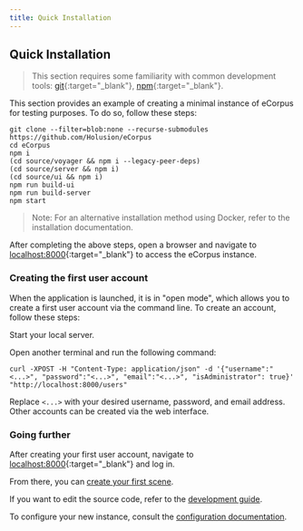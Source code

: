```yaml
---
title: Quick Installation
---
```



## Quick Installation

> This section requires some familiarity with common development tools: [git](https://git-scm.com/){:target="_blank"}, [npm](https://docs.npmjs.com/){:target="_blank"}.

This section provides an example of creating a minimal instance of eCorpus for testing purposes. To do so, follow these steps:


    git clone --filter=blob:none --recurse-submodules https://github.com/Holusion/eCorpus
    cd eCorpus
    npm i
    (cd source/voyager && npm i --legacy-peer-deps)
    (cd source/server && npm i)
    (cd source/ui && npm i)
    npm run build-ui
    npm run build-server
    npm start
    
> Note: For an alternative installation method using Docker, refer to the installation documentation.

After completing the above steps, open a browser and navigate to [localhost:8000](http://localhost:8000){:target="_blank"} to access the eCorpus instance.

### Creating the first user account

When the application is launched, it is in "open mode", which allows you to create a first user account via the command line. To create an account, follow these steps:

Start your local server.

Open another terminal and run the following command:
    
    curl -XPOST -H "Content-Type: application/json" -d '{"username":"<...>", "password":"<...>", "email":"<...>", "isAdministrator": true}' "http://localhost:8000/users"
    
Replace `<...>` with your desired username, password, and email address.
Other accounts can be created via the web interface.

### Going further

After creating your first user account, navigate to [localhost:8000](http://localhost:8000){:target="_blank"} and log in. 

From there, you can [create your first scene](/en/doc/tutorials/).

If you want to edit the source code, refer to the [development guide](/en/doc/guides/development).

To configure your new instance, consult the [configuration documentation](/en/doc/references/administration/configuration).
